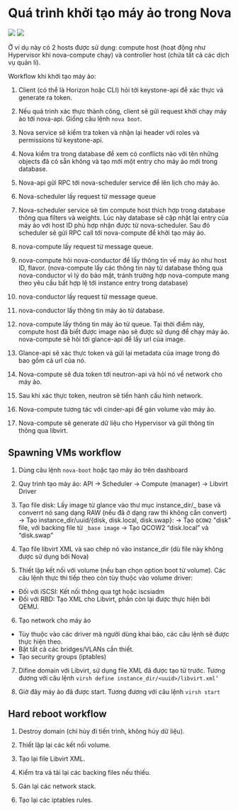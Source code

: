 # Quá trình khởi tạo máy ảo trong Nova

<img src="http://i.imgur.com/drbTrDG.png">

<img src="http://i.imgur.com/HrBos46.png">

Ở ví dụ này có 2 hosts được sử dụng: compute host (hoạt động như Hypervisor khi nova-compute chạy) và controller host (chứa tất cả các dịch vụ quản lí).

Workflow khi khởi tạo máy ảo:

1. Client (có thể là Horizon hoặc CLI) hỏi tới keystone-api để xác thực và generate ra token.

2. Nếu quá trình xác thực thành công, client sẽ gửi request khởi chạy máy ảo tới nova-api. Giống câu lệnh `nova boot`.

3. Nova service sẽ kiểm tra token và nhận lại header với roles và permissions từ keystone-api.

4. Nova kiểm tra trong database để xem có conflicts nào với tên những objects đã có sẵn không và tạo mới một entry cho máy ảo mới trong database.

5. Nova-api gửi RPC tới nova-scheduler service để lên lịch cho máy ảo.

6. Nova-scheduler lấy request từ message queue

7. Nova-scheduler service sẽ tìm compute host thích hợp trong database thông qua filters và weights. Lúc này database sẽ cập nhật lại entry của máy ảo với host ID phù hợp nhận được từ nova-scheduler. Sau đó scheduler sẽ gửi RPC call tới nova-compute để khởi tạo máy ảo.

8. nova-compute lấy request từ message queue.

9. nova-compute hỏi nova-conductor để lấy thông tin về máy ảo như host ID, flavor. (nova-compute lấy các thông tin này từ database thông qua nova-conductor vì lý do bảo mật, tránh trường hợp nova-compute mang theo yêu cầu bất hợp lệ tới instance entry trong database)

10. nova-conductor lấy request từ message queue.

11. nova-conductor lấy thông tin máy ảo từ database.

12. nova-compute lấy thông tin máy ảo từ queue. Tại thời điểm này, compute host đã biết được image nào sẽ được sử dụng để chạy máy ảo. nova-compute sẽ hỏi tới glance-api để lấy url của image.

13. Glance-api sẽ xác thực token và gửi lại metadata của image trong đó bao gồm cả url của nó.

14. Nova-compute sẽ đưa token tới neutron-api và hỏi nó về network cho máy ảo.

15. Sau khi xác thực token, neutron sẽ tiến hành cấu hình network.

16. Nova-compute tương tác với cinder-api để gán volume vào máy ảo.

17. Nova-compute sẽ generate dữ liệu cho Hypervisor và gửi thông tin thông qua libvirt.


## Spawning VMs workflow

1. Dùng câu lệnh `nova-boot` hoặc tạo máy ảo trên dashboard

2. Quy trình tạo máy ảo: API -> Scheduler -> Compute (manager) -> Libvirt Driver

3. Tạo file disk: Lấy image từ glance vào thư mục  instance_dir/_ base và converrt nó sang dạng RAW (nếu đã ở dạng raw thì không cần convert)
-> Tạo instance_dir/uuid/{disk, disk.local, disk.swap}:
    -> Tạo `QCOW2` "disk" file, với backing file từ `_base image`
    -> Tạo QCOW2 “disk.local” và “disk.swap”
4. Tạo file libvirt XML và sao chép nó vào instance_dir (dù file này không được sử dụng bởi Nova)

5. Thiết lập kết nối với volume (nếu bạn chọn option boot từ volume). Các câu lệnh thực thi tiếp theo còn tùy thuộc vào volume driver:
  - Đối với iSCSI: Kết nối thông qua tgt hoặc iscsiadm
  - Đối với RBD: Tạo XML cho Libvirt, phần còn lại được thực hiện bởi QEMU.

6. Tạo network cho máy ảo

- Tùy thuộc vào các driver mà người dùng khai báo, các câu lệnh sẽ được thực hiện theo.
- Bật tất cả các bridges/VLANs cần thiết.
- Tạo security groups (iptables)

7. Difine domain với Libvirt, sử dụng file XML đã được tạo từ trước. Tương đương với câu lệnh `virsh define instance_dir/<uuid>/libvirt.xml’`

8. Giờ đây máy ảo đã được start. Tương đương với câu lệnh `virsh start`


## Hard reboot workflow

1. Destroy domain (chỉ hủy đi tiến trình, không hủy dữ liệu).

2. Thiết lập lại các kết nối volume.

3. Tạo lại file Libvirt XML.

4. Kiểm tra và tải lại các backing files nếu thiếu.

5. Gán lại các network stack.

6. Tạo lại các iptables rules.
